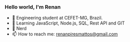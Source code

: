 ### Hello world, I'm Renan


- 🔭 Engineering student at CEFET-MG, Brazil.
- 🌱 Learning JavaScript, Node.js, SQL, Rest API and GIT
- 🤔 Nerd
- 📫 How to reach me: renanpiresmattos@gmail.com

